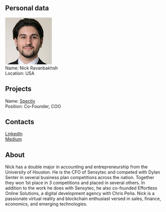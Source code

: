## Personal data
![ photo](photo/nick_ravanbakhsh.jpg)  
Name: Nick Ravanbakhsh    
Location: USA  
## Projects 
Name: [Spectiv](../projects/spectiv.md)  
Position: Co-Founder, COO
## Contacts
[LinkedIn](https://www.linkedin.com/in/nick-ravanbakhsh-801896114/)  
[Medium](https://medium.com/@SpectivNick)
## About
Nick has a double major in accounting and entrepreneurship from the University of Houston. He is the CFO of Sensytec and competed with Dylan Senter in several business plan competitions across the nation. Together they won 1st place in 3 competitions and placed in several others. In addition to the work he does with Sensytec, he also co-founded Effortless Online Solutions, a digital development agency with Chris Peña. Nick is a passionate virtual reality and blockchain enthusiast versed in sales, finance, economics, and emerging technologies.
